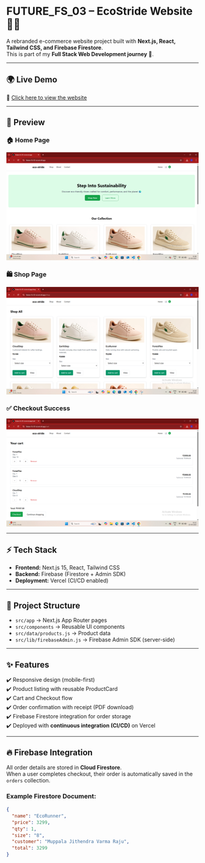 # FUTURE_FS_03 – EcoStride Website 🌱👟

A rebranded e-commerce website project built with **Next.js, React, Tailwind CSS, and Firebase Firestore**.  
This is part of my **Full Stack Web Development journey** 🚀.

---

## 🌍 Live Demo
🔗 [Click here to view the website](https://future-fs-03-xi.vercel.app)

---

## 📸 Preview

### 🏠 Home Page
![Home](public/assets/screenshots/home.png)

### 🛍️ Shop Page
![Shop](public/assets/screenshots/shop.png)

### ✅ Checkout Success
![Checkout](public/assets/screenshots/checkout.png)

---

## ⚡ Tech Stack
- **Frontend:** Next.js 15, React, Tailwind CSS  
- **Backend:** Firebase (Firestore + Admin SDK)  
- **Deployment:** Vercel (CI/CD enabled)  

---

## 📂 Project Structure
- `src/app` → Next.js App Router pages  
- `src/components` → Reusable UI components  
- `src/data/products.js` → Product data  
- `src/lib/firebaseAdmin.js` → Firebase Admin SDK (server-side)  

---

## ✨ Features
✔️ Responsive design (mobile-first)  
✔️ Product listing with reusable ProductCard  
✔️ Cart and Checkout flow  
✔️ Order confirmation with receipt (PDF download)  
✔️ Firebase Firestore integration for order storage  
✔️ Deployed with **continuous integration (CI/CD)** on Vercel  

---

## 🔥 Firebase Integration

All order details are stored in **Cloud Firestore**.  
When a user completes checkout, their order is automatically saved in the `orders` collection.

### Example Firestore Document:
```json
{
  "name": "EcoRunner",
  "price": 3299,
  "qty": 1,
  "size": "8",
  "customer": "Muppala Jithendra Varma Raju",
  "total": 3299
}    

